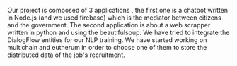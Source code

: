Our project is composed of 3 applications , the first one is a chatbot 
written in Node.js (and we used firebase) which is the mediator between 
citizens and the 
government.
The second application is about a web scrapper written in python and using 
the beautifulsoup. We have tried to integrate the DialogFlow entities for 
our NLP training.
We have started working on multichain and eutherum in order to choose one 
of them to store the distributed data of the job's recruitment. 

